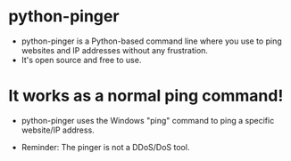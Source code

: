 # python-pinger

 - python-pinger is a Python-based command line where you use to ping websites and IP addresses without any frustration.
 - It's open source and free to use.
 
# It works as a normal ping command!
 - python-pinger uses the Windows "ping" command to ping a specific website/IP address.
 
 - Reminder: The pinger is not a DDoS/DoS tool.
